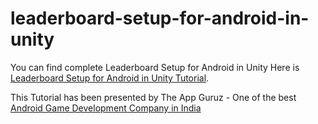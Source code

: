 # leaderboard-setup-for-android-in-unity

You can find complete Leaderboard Setup for Android in Unity Here is [Leaderboard Setup for Android in Unity Tutorial](http://www.theappguruz.com/tutorial/leaderboard-setup-for-android-in-unity/).

This Tutorial has been presented by The App Guruz - One of the best [Android Game Development Company in India](http://www.theappguruz.com/android-game-development/)
